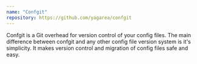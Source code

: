 ```yaml
---
name: "Confgit"
repository: https://github.com/yagarea/confgit
---
```


Confgit is a Git overhead for version control of your config files. The main difference between confgit and any other config file version system is it's simplicity. It makes version control and migration of config files safe and easy.
